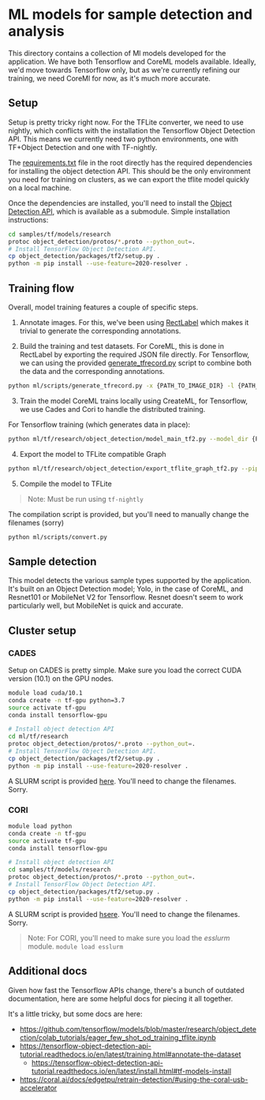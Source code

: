 # ML models for sample detection and analysis

This directory contains a collection of Ml models developed for the application.
We have both Tensorflow and CoreML models available.
Ideally, we'd move towards Tensorflow only, but as we're currently refining our training, we need CoreMl for now, as it's much more accurate.

## Setup

Setup is pretty tricky right now. For the TFLite converter, we need to use nightly, which conflicts with the installation the Tensorflow Object Detection API.
This means we currently need two python environments, one with TF+Object Detection and one with TF-nightly.

The [requirements.txt](../requirements.txt) file in the root directly has the required dependencies for installing the object detection API.
This should be the only environment you need for training on clusters, as we can export the tflite model quickly on a local machine.

Once the dependencies are installed, you'll need to install the [Object Detection API](https://github.com/tensorflow/models), which is available as a submodule.
Simple installation instructions:

```bash
cd samples/tf/models/research
protoc object_detection/protos/*.proto --python_out=.
# Install TensorFlow Object Detection API.
cp object_detection/packages/tf2/setup.py .
python -m pip install --use-feature=2020-resolver .
```

## Training flow

Overall, model training features a couple of specific steps.

 1. Annotate images.
For this, we've been using [RectLabel](https://rectlabel.com) which makes it trivial to generate the corresponding annotations.

 2. Build the training and test datasets.
For CoreML, this is done in RectLabel by exporting the required JSON file directly.
For Tensorflow, we can using the provided [generate_tfrecord.py](scripts/generate_tfrecord.py) script to combine both the data and the corresponding annotations.

```bash
python ml/scripts/generate_tfrecord.py -x {PATH_TO_IMAGE_DIR} -l {PATH_TO_ANNOTATIONS_DIR}/label_map.pbtxt -o {PATH_TO_ANNOTATIONS_DIR}/{test|train}.tfrecord
```

 3. Train the model
CoreML trains locally using CreateML, for Tensorflow, we use Cades and Cori to handle the distributed training.

For Tensorflow training (which generates data in place):

```bash
python ml/tf/research/object_detection/model_main_tf2.py --model_dir {PATH_TO_MODEL} --{PATH_TO_MODEL/pipeline.config
```

 4. Export the model to TFLite compatible Graph

```bash
python ml/tf/research/object_detection/export_tflite_graph_tf2.py --pipeline_config_path {PATH_TO_MODEL}pipeline.config --trained_checkpoint_dir {PATH_TO_MODEL}checkpoint --output_directory {PATH_TO_OUTPUT_DIRECTORY}
```

 5. Compile the model to TFLite

> Note: Must be run using `tf-nightly`

The compilation script is provided, but you'll need to manually change the filenames (sorry)
```bash
python ml/scripts/convert.py
```

## Sample detection

This model detects the various sample types supported by the application.
It's built on an Object Detection model; Yolo, in the case of CoreML, and Resnet101 or MobileNet V2 for Tensorflow.
Resnet doesn't seem to work particularly well, but MobileNet is quick and accurate.

## Cluster setup

### CADES

Setup on CADES is pretty simple. Make sure you load the correct CUDA version (10.1) on the GPU nodes.

```bash
module load cuda/10.1
conda create -n tf-gpu python=3.7
source activate tf-gpu
conda install tensorflow-gpu

# Install object detection API
cd ml/tf/research
protoc object_detection/protos/*.proto --python_out=.
# Install TensorFlow Object Detection API.
cp object_detection/packages/tf2/setup.py .
python -m pip install --use-feature=2020-resolver .
```

A SLURM script is provided [here](scripts/cades-train.sh).
You'll need to change the filenames.
Sorry.

### CORI

```bash
module load python
conda create -n tf-gpu
source activate tf-gpu
conda install tensorflow-gpu

# Install object detection API
cd samples/tf/models/research
protoc object_detection/protos/*.proto --python_out=.
# Install TensorFlow Object Detection API.
cp object_detection/packages/tf2/setup.py .
python -m pip install --use-feature=2020-resolver .
```

A SLURM script is provided [hsere](scripts/cori-train.sh).
You'll need to change the filenames.
Sorry.

> Note: For CORI, you'll need to make sure you load the *esslurm* module. `module load esslurm`

## Additional docs
Given how fast the Tensorflow APIs change, there's a bunch of outdated documentation, here are some helpful docs for piecing it all together.

It's a little tricky, but some docs are here:

  - https://github.com/tensorflow/models/blob/master/research/object_detection/colab_tutorials/eager_few_shot_od_training_tflite.ipynb
  - https://tensorflow-object-detection-api-tutorial.readthedocs.io/en/latest/training.html#annotate-the-dataset
    - https://tensorflow-object-detection-api-tutorial.readthedocs.io/en/latest/install.html#tf-models-install
- https://coral.ai/docs/edgetpu/retrain-detection/#using-the-coral-usb-accelerator
